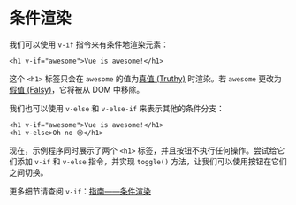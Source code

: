 # 条件渲染

我们可以使用 `v-if` 指令来有条件地渲染元素：

```vue-html
<h1 v-if="awesome">Vue is awesome!</h1>
```

这个 `<h1>` 标签只会在 `awesome` 的值为[真值 (Truthy)](https://developer.mozilla.org/zh-CN/docs/Glossary/Truthy) 时渲染。若 `awesome` 更改为[假值 (Falsy)](https://developer.mozilla.org/zh-CN/docs/Glossary/Falsy)，它将被从 DOM 中移除。

我们也可以使用 `v-else` 和 `v-else-if` 来表示其他的条件分支：

```vue-html
<h1 v-if="awesome">Vue is awesome!</h1>
<h1 v-else>Oh no 😢</h1>
```

现在，示例程序同时展示了两个 `<h1>` 标签，并且按钮不执行任何操作。尝试给它们添加 `v-if` 和 `v-else` 指令，并实现 `toggle()` 方法，让我们可以使用按钮在它们之间切换。

更多细节请查阅 `v-if`：<a target="_blank" href="/guide/essentials/conditional.html">指南——条件渲染</a>
